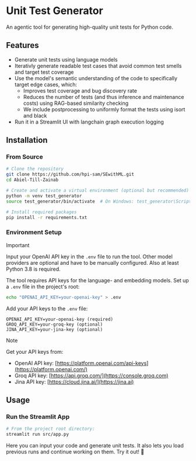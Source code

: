 # Unit Test Generator

An agentic tool for generating high-quality unit tests for Python code.

## Features

- Generate unit tests using language models
- Iterativly generate readable test cases that avoid common test smells and target test coverage
- Use the model's semantic understanding of the code to specifically target edge cases, which:
  - Improves test coverage and bug discovery rate
  - Reduces the number of tests (and thus inference and maintenance costs) using RAG-based similarity checking
  - We include postprocessing to uniformly format the tests using isort and black
- Run it in a Streamlit UI with langchain graph execution logging

## Installation

### From Source

```bash
# Clone the repository
git clone https://github.com/hpi-sam/SEwithML.git
cd Abiel-Till-Zainab

# Create and activate a virtual environment (optional but recommended)
python -m venv test_generator
source test_generator/bin/activate  # On Windows: test_generator\Scripts\activate

# Install required packages
pip install -r requirements.txt
```

### Environment Setup

> [!IMPORTANT]
> Input your OpenAI API key in the `.env` file to run the tool. Other model providers are optional and have to be manually configured. Also at least Python 3.8 is required.

The tool requires API keys for the language- and embedding models. Set up a `.env` file in the project's root:

```bash
echo "OPENAI_API_KEY=your-openai-key" > .env
```

Add your API keys to the `.env` file:
```
OPENAI_API_KEY=your-openai-key (required)
GROQ_API_KEY=your-groq-key (optional)
JINA_API_KEY=your-jina-key (optional)
```

> [!NOTE]
> Get your API keys from:
> - OpenAI API key: [https://platform.openai.com/api-keys](https://platform.openai.com/)
> - Groq API key: [https://api.groq.com/](https://console.groq.com)
> - Jina API key: [https://cloud.jina.ai/](https://jina.ai)

## Usage

### Run the Streamlit App

```bash
# From the project root directory:
streamlit run src/app.py
```

Here you can input your code and generate unit tests. It also lets you load previous runs and continue working on them.
Try it out! 🧪
